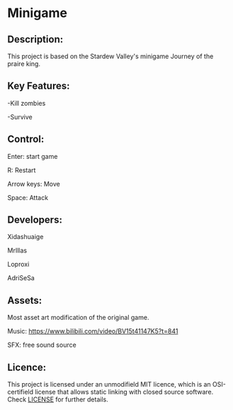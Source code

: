 # Minigame

## Description:
This project is based on the Stardew Valley's minigame Journey of the praire king.

## Key Features:
-Kill zombies

-Survive

## Control:
Enter: start game

R: Restart

Arrow keys: Move

Space: Attack


## Developers:
Xidashuaige

MrIllas

Loproxi

AdriSeSa

## Assets:
Most asset art modification of the original game.

Music: https://www.bilibili.com/video/BV15t41147K5?t=841

SFX: free sound source


## Licence:
This project is licensed under an unmodifield MIT licence, which is an OSI-certifield license that allows static linking with closed source software. Check [LICENSE](LICENSE) for further details.




